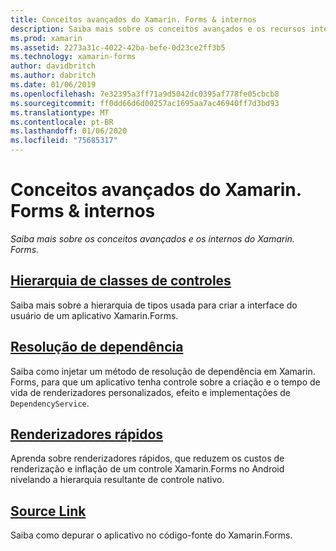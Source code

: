 ```yaml
---
title: Conceitos avançados do Xamarin. Forms & internos
description: Saiba mais sobre os conceitos avançados e os recursos internos do Xamarin.Forms.
ms.prod: xamarin
ms.assetid: 2273a31c-4022-42ba-befe-0d23ce2ff3b5
ms.technology: xamarin-forms
author: davidbritch
ms.author: dabritch
ms.date: 01/06/2019
ms.openlocfilehash: 7e32395a3ff71a9d5042dc0395af778fe05cbcb8
ms.sourcegitcommit: ff0dd66d6d00257ac1695aa7ac46940ff7d3bd93
ms.translationtype: MT
ms.contentlocale: pt-BR
ms.lasthandoff: 01/06/2020
ms.locfileid: "75685317"
---
```

# <a name="xamarinforms-advanced-concepts--internals"></a>Conceitos avançados do Xamarin. Forms & internos

_Saiba mais sobre os conceitos avançados e os internos do Xamarin. Forms._

## <a name="controls-class-hierarchyclass-hierarchymd"></a>[Hierarquia de classes de controles](class-hierarchy.md)

Saiba mais sobre a hierarquia de tipos usada para criar a interface do usuário de um aplicativo Xamarin.Forms.

## <a name="dependency-resolutiondependency-resolutionmd"></a>[Resolução de dependência](dependency-resolution.md)

Saiba como injetar um método de resolução de dependência em Xamarin. Forms, para que um aplicativo tenha controle sobre a criação e o tempo de vida de renderizadores personalizados, efeito e implementações de `DependencyService`.

## <a name="fast-renderersfast-renderersmd"></a>[Renderizadores rápidos](fast-renderers.md)

Aprenda sobre renderizadores rápidos, que reduzem os custos de renderização e inflação de um controle Xamarin.Forms no Android nivelando a hierarquia resultante de controle nativo.

## <a name="source-linksourcelinkmd"></a>[Source Link](sourcelink.md)

Saiba como depurar o aplicativo no código-fonte do Xamarin.Forms.
